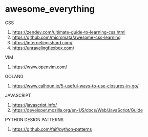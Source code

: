 # awesome_everything

CSS
1. https://zendev.com/ultimate-guide-to-learning-css.html
2. https://github.com/micromata/awesome-css-learning
3. https://internetingishard.com/
4. https://unravelingflexbox.com/

VIM
1. https://www.openvim.com/

GOLANG
1. https://www.calhoun.io/5-useful-ways-to-use-closures-in-go/

JAVASCRIPT
1. https://javascript.info/
2. https://developer.mozilla.org/en-US/docs/Web/JavaScript/Guide

PYTHON DESIGN PATTERNS
1. https://github.com/faif/python-patterns
